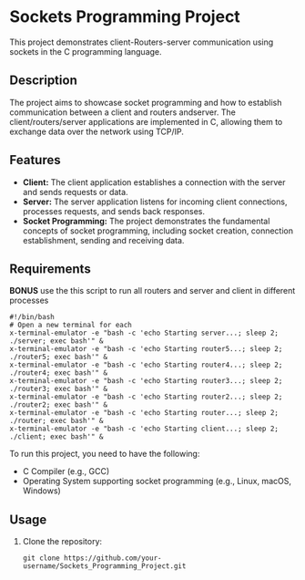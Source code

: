 # Sockets Programming Project

This project demonstrates client-Routers-server communication using sockets in the C programming language.

## Description

The project aims to showcase socket programming and how to establish communication between a client and routers andserver. The client/routers/server applications are implemented in C, allowing them to exchange data over the network using TCP/IP.

## Features

- **Client:** The client application establishes a connection with the server and sends requests or data.
- **Server:** The server application listens for incoming client connections, processes requests, and sends back responses.
- **Socket Programming:** The project demonstrates the fundamental concepts of socket programming, including socket creation, connection establishment, sending and receiving data.

## Requirements
**BONUS** use the this script to run all routers and server and client in different processes 
```shell
#!/bin/bash
# Open a new terminal for each 
x-terminal-emulator -e "bash -c 'echo Starting server...; sleep 2; ./server; exec bash'" &
x-terminal-emulator -e "bash -c 'echo Starting router5...; sleep 2; ./router5; exec bash'" &
x-terminal-emulator -e "bash -c 'echo Starting router4...; sleep 2; ./router4; exec bash'" &
x-terminal-emulator -e "bash -c 'echo Starting router3...; sleep 2; ./router3; exec bash'" &
x-terminal-emulator -e "bash -c 'echo Starting router2...; sleep 2; ./router2; exec bash'" &
x-terminal-emulator -e "bash -c 'echo Starting router...; sleep 2; ./router; exec bash'" &
x-terminal-emulator -e "bash -c 'echo Starting client...; sleep 2; ./client; exec bash'" &
```
To run this project, you need to have the following:

- C Compiler (e.g., GCC)
- Operating System supporting socket programming (e.g., Linux, macOS, Windows)

## Usage

1. Clone the repository:

   ```shell
   git clone https://github.com/your-username/Sockets_Programming_Project.git

